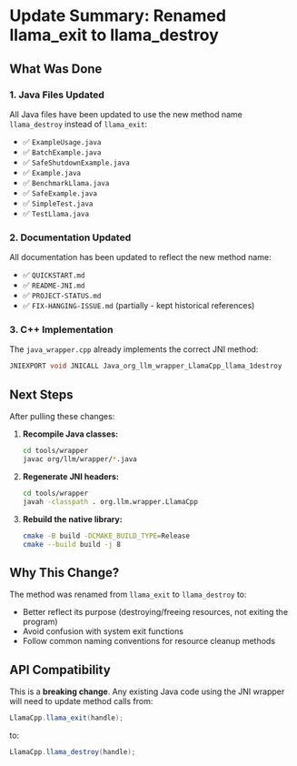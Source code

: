 # Update Summary: Renamed llama_exit to llama_destroy

## What Was Done

### 1. **Java Files Updated**
All Java files have been updated to use the new method name `llama_destroy` instead of `llama_exit`:

- ✅ `ExampleUsage.java`
- ✅ `BatchExample.java`
- ✅ `SafeShutdownExample.java`
- ✅ `Example.java`
- ✅ `BenchmarkLlama.java`
- ✅ `SafeExample.java`
- ✅ `SimpleTest.java`
- ✅ `TestLlama.java`

### 2. **Documentation Updated**
All documentation has been updated to reflect the new method name:

- ✅ `QUICKSTART.md`
- ✅ `README-JNI.md`
- ✅ `PROJECT-STATUS.md`
- ✅ `FIX-HANGING-ISSUE.md` (partially - kept historical references)

### 3. **C++ Implementation**
The `java_wrapper.cpp` already implements the correct JNI method:
```cpp
JNIEXPORT void JNICALL Java_org_llm_wrapper_LlamaCpp_llama_1destroy
```

## Next Steps

After pulling these changes:

1. **Recompile Java classes:**
   ```bash
   cd tools/wrapper
   javac org/llm/wrapper/*.java
   ```

2. **Regenerate JNI headers:**
   ```bash
   cd tools/wrapper
   javah -classpath . org.llm.wrapper.LlamaCpp
   ```

3. **Rebuild the native library:**
   ```bash
   cmake -B build -DCMAKE_BUILD_TYPE=Release
   cmake --build build -j 8
   ```

## Why This Change?

The method was renamed from `llama_exit` to `llama_destroy` to:
- Better reflect its purpose (destroying/freeing resources, not exiting the program)
- Avoid confusion with system exit functions
- Follow common naming conventions for resource cleanup methods

## API Compatibility

This is a **breaking change**. Any existing Java code using the JNI wrapper will need to update method calls from:
```java
LlamaCpp.llama_exit(handle);
```
to:
```java
LlamaCpp.llama_destroy(handle);
```
